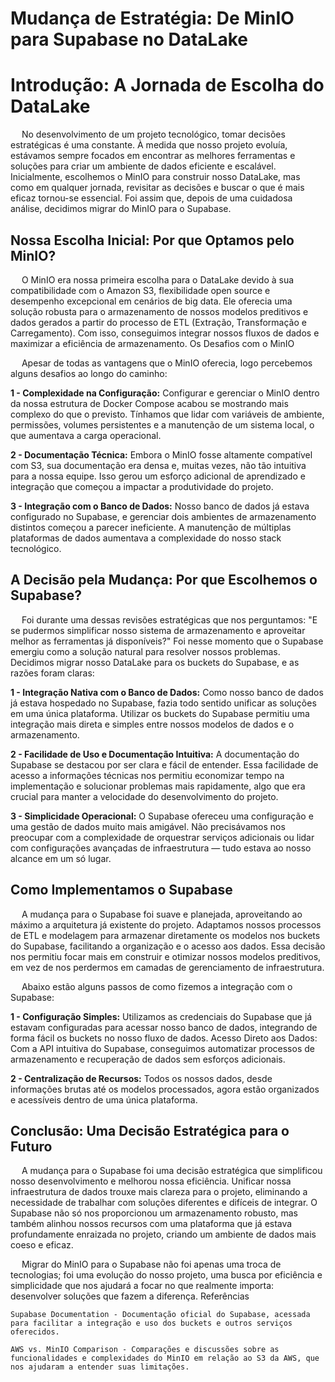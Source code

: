 # Mudança de Estratégia: De MinIO para Supabase no DataLake

# Introdução: A Jornada de Escolha do DataLake

&emsp; No desenvolvimento de um projeto tecnológico, tomar decisões estratégicas é uma constante. À medida que nosso projeto evoluía, estávamos sempre focados em encontrar as melhores ferramentas e soluções para criar um ambiente de dados eficiente e escalável. Inicialmente, escolhemos o MinIO para construir nosso DataLake, mas como em qualquer jornada, revisitar as decisões e buscar o que é mais eficaz tornou-se essencial. Foi assim que, depois de uma cuidadosa análise, decidimos migrar do MinIO para o Supabase.

## Nossa Escolha Inicial: Por que Optamos pelo MinIO?

&emsp; O MinIO era nossa primeira escolha para o DataLake devido à sua compatibilidade com o Amazon S3, flexibilidade open source e desempenho excepcional em cenários de big data. Ele oferecia uma solução robusta para o armazenamento de nossos modelos preditivos e dados gerados a partir do processo de ETL (Extração, Transformação e Carregamento). Com isso, conseguimos integrar nossos fluxos de dados e maximizar a eficiência de armazenamento.
Os Desafios com o MinIO

&emsp; Apesar de todas as vantagens que o MinIO oferecia, logo percebemos alguns desafios ao longo do caminho:

**1 - Complexidade na Configuração:** Configurar e gerenciar o MinIO dentro da nossa estrutura de Docker Compose acabou se mostrando mais complexo do que o previsto. Tínhamos que lidar com variáveis de ambiente, permissões, volumes persistentes e a manutenção de um sistema local, o que aumentava a carga operacional.

**2 - Documentação Técnica:** Embora o MinIO fosse altamente compatível com S3, sua documentação era densa e, muitas vezes, não tão intuitiva para a nossa equipe. Isso gerou um esforço adicional de aprendizado e integração que começou a impactar a produtividade do projeto.

**3 - Integração com o Banco de Dados:** Nosso banco de dados já estava configurado no Supabase, e gerenciar dois ambientes de armazenamento distintos começou a parecer ineficiente. A manutenção de múltiplas plataformas de dados aumentava a complexidade do nosso stack tecnológico.

## A Decisão pela Mudança: Por que Escolhemos o Supabase?

&emsp; Foi durante uma dessas revisões estratégicas que nos perguntamos: "E se pudermos simplificar nosso sistema de armazenamento e aproveitar melhor as ferramentas já disponíveis?" Foi nesse momento que o Supabase emergiu como a solução natural para resolver nossos problemas. Decidimos migrar nosso DataLake para os buckets do Supabase, e as razões foram claras:

**1 - Integração Nativa com o Banco de Dados:** Como nosso banco de dados já estava hospedado no Supabase, fazia todo sentido unificar as soluções em uma única plataforma. Utilizar os buckets do Supabase permitiu uma integração mais direta e simples entre nossos modelos de dados e o armazenamento.

**2 - Facilidade de Uso e Documentação Intuitiva:** A documentação do Supabase se destacou por ser clara e fácil de entender. Essa facilidade de acesso a informações técnicas nos permitiu economizar tempo na implementação e solucionar problemas mais rapidamente, algo que era crucial para manter a velocidade do desenvolvimento do projeto.

**3 - Simplicidade Operacional:** O Supabase ofereceu uma configuração e uma gestão de dados muito mais amigável. Não precisávamos nos preocupar com a complexidade de orquestrar serviços adicionais ou lidar com configurações avançadas de infraestrutura — tudo estava ao nosso alcance em um só lugar.

## Como Implementamos o Supabase

&emsp; A mudança para o Supabase foi suave e planejada, aproveitando ao máximo a arquitetura já existente do projeto. Adaptamos nossos processos de ETL e modelagem para armazenar diretamente os modelos nos buckets do Supabase, facilitando a organização e o acesso aos dados. Essa decisão nos permitiu focar mais em construir e otimizar nossos modelos preditivos, em vez de nos perdermos em camadas de gerenciamento de infraestrutura.

&emsp; Abaixo estão alguns passos de como fizemos a integração com o Supabase:

**1 - Configuração Simples:** Utilizamos as credenciais do Supabase que já estavam configuradas para acessar nosso banco de dados, integrando de forma fácil os buckets no nosso fluxo de dados.
    Acesso Direto aos Dados: Com a API intuitiva do Supabase, conseguimos automatizar processos de armazenamento e recuperação de dados sem esforços adicionais.

**2 - Centralização de Recursos:** Todos os nossos dados, desde informações brutas até os modelos processados, agora estão organizados e acessíveis dentro de uma única plataforma.

## Conclusão: Uma Decisão Estratégica para o Futuro

&emsp; A mudança para o Supabase foi uma decisão estratégica que simplificou nosso desenvolvimento e melhorou nossa eficiência. Unificar nossa infraestrutura de dados trouxe mais clareza para o projeto, eliminando a necessidade de trabalhar com soluções diferentes e difíceis de integrar. O Supabase não só nos proporcionou um armazenamento robusto, mas também alinhou nossos recursos com uma plataforma que já estava profundamente enraizada no projeto, criando um ambiente de dados mais coeso e eficaz.

&emsp; Migrar do MinIO para o Supabase não foi apenas uma troca de tecnologias; foi uma evolução do nosso projeto, uma busca por eficiência e simplicidade que nos ajudará a focar no que realmente importa: desenvolver soluções que fazem a diferença.
Referências

    Supabase Documentation - Documentação oficial do Supabase, acessada para facilitar a integração e uso dos buckets e outros serviços oferecidos.
    
    AWS vs. MinIO Comparison - Comparações e discussões sobre as funcionalidades e complexidades do MinIO em relação ao S3 da AWS, que nos ajudaram a entender suas limitações.